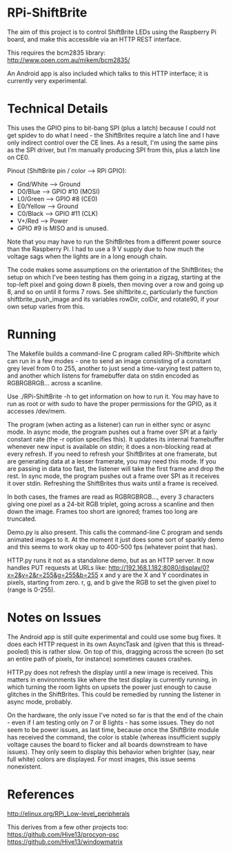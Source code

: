 RPi-ShiftBrite
==============

The aim of this project is to control ShiftBrite LEDs using the Raspberry Pi
board, and make this accessible via an HTTP REST interface.

This requires the bcm2835 library: http://www.open.com.au/mikem/bcm2835/

An Android app is also included which talks to this HTTP interface; it is
currently very experimental.

Technical Details
=================
This uses the GPIO pins to bit-bang SPI (plus a latch) because I could not get
spidev to do what I need - the ShiftBrites require a latch line and I have
only indirect control over the CE lines.
As a result, I'm using the same pins as the SPI driver, but I'm manually
producing SPI from this, plus a latch line on CE0.

Pinout (ShiftBrite pin / color --> RPi GPIO):
* Gnd/White --> Ground
* D0/Blue --> GPIO #10 (MOSI)
* L0/Green --> GPIO #8 (CE0)
* E0/Yellow --> Ground
* C0/Black --> GPIO #11 (CLK)
* V+/Red --> Power
* GPIO #9 is MISO and is unused.

Note that you may have to run the ShiftBrites from a different power source
than the Raspberry Pi. I had to use a 9 V supply due to how much the voltage
sags when the lights are in a long enough chain.

The code makes some assumptions on the orientation of the ShiftBrites; the
setup on which I've been testing has them going in a zigzag, starting at the
top-left pixel and going down 8 pixels, then moving over a row and going up
8, and so on until it forms 7 rows. See shiftbrite.c, particularly the
function shiftbrite_push_image and its variables rowDir, colDir, and rotate90,
if your own setup varies from this.

Running
=======
The Makefile builds a command-line C program called RPi-Shiftbrite which can
run in a few modes - one to send an image consisting of a constant grey level
from 0 to 255, another to just send a time-varying test pattern to, and
another which listens for framebuffer data on stdin encoded as RGBRGBRGB...
across a scanline.

Use ./RPi-ShiftBrite -h to get information on how to run it. You may have to
run as root or with sudo to have the proper permissions for the GPIO, as it
accesses /dev/mem.

The program (when acting as a listener) can run in either sync or async mode.
In async mode, the program pushes out a frame over SPI at a fairly constant
rate (the -r option specifies this). It updates its internal framebuffer
whenever new input is available on stdin; it does a non-blocking read at
every refresh. If you need to refresh your ShiftBrites at one framerate, but
are generating data at a lesser framerate, you may need this mode. If you
are passing in data too fast, the listener will take the first frame and drop
the rest.
In sync mode, the program pushes out a frame over SPI as it receives it over
stdin. Refreshing the ShiftBrites thus waits until a frame is received.

In both cases, the frames are read as RGBRGBRGB..., every 3 characters giving
one pixel as a 24-bit RGB triplet, going across a scanline and then down the 
image. Frames too short are ignored; frames too long are truncated.

Demo.py is also present. This calls the command-line C program and sends
animated images to it. At the moment it just does some sort of sparkly demo
and this seems to work okay up to 400-500 fps (whatever point that has).

HTTP.py runs it not as a standalone demo, but as an HTTP server. It now
handles PUT requests at URLs like:
http://192.168.1.182:8080/display/0?x=2&y=2&r=255&g=255&b=255
x and y are the X and Y coordinates in pixels, starting from zero.
r, g, and b give the RGB to set the given pixel to (range is 0-255).

Notes on Issues
===============
The Android app is still quite experimental and could use some bug fixes.
It does each HTTP request in its own AsyncTask and (given that this is
thread-pooled) this is rather slow. On top of this, dragging across the
screen (to set an entire path of pixels, for instance) sometimes causes
crashes.

HTTP.py does not refresh the display until a new image is received. This
matters in environments like where the test display is currently running,
in which turning the room lights on upsets the power just enough to cause
glitches in the ShiftBrites. This could be remedied by running the listener
in async mode, probably.

On the hardware, the only issue I've noted so far is that the end of the
chain - even if I am testing only on 7 or 8 lights - has some issues. They do
not seem to be power issues, as last time, because once the ShiftBrite module
has received the command, the color is stable (whereas insufficient supply
voltage causes the board to flicker and all boards downstream to have issues).
They only seem to display this behavior when brighter (say, near full white)
colors are displayed. For most images, this issue seems nonexistent.

References
==========
http://elinux.org/RPi_Low-level_peripherals

This derives from a few other projects too:
https://github.com/Hive13/procyon-osc
https://github.com/Hive13/windowmatrix


